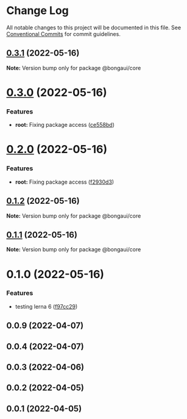 # Change Log

All notable changes to this project will be documented in this file.
See [Conventional Commits](https://conventionalcommits.org) for commit guidelines.

## [0.3.1](https://github.com/ionic-team/stencil-component-starter/compare/@bongaui/core@0.3.0...@bongaui/core@0.3.1) (2022-05-16)

**Note:** Version bump only for package @bongaui/core





# [0.3.0](https://github.com/ionic-team/stencil-component-starter/compare/@bongaui/core@0.2.0...@bongaui/core@0.3.0) (2022-05-16)


### Features

* **root:** Fixing package access ([ce558bd](https://github.com/ionic-team/stencil-component-starter/commit/ce558bd047b8502e4c44ce98dc9e1bdc18a4f415))





# [0.2.0](https://github.com/ionic-team/stencil-component-starter/compare/@bongaui/core@0.1.2...@bongaui/core@0.2.0) (2022-05-16)


### Features

* **root:** Fixing package access ([f2930d3](https://github.com/ionic-team/stencil-component-starter/commit/f2930d33e93bd793fbe7dcb27e046c879e29f327))





## [0.1.2](https://github.com/ionic-team/stencil-component-starter/compare/@bongaui/core@0.1.1...@bongaui/core@0.1.2) (2022-05-16)

**Note:** Version bump only for package @bongaui/core





## [0.1.1](https://github.com/ionic-team/stencil-component-starter/compare/@bongaui/core@0.1.0...@bongaui/core@0.1.1) (2022-05-16)

**Note:** Version bump only for package @bongaui/core





# 0.1.0 (2022-05-16)


### Features

* testing lerna 6 ([f97cc29](https://github.com/ionic-team/stencil-component-starter/commit/f97cc2993837e3e451cda75ca0ab28540aa70e48))



## 0.0.9 (2022-04-07)



## 0.0.4 (2022-04-07)



## 0.0.3 (2022-04-06)



## 0.0.2 (2022-04-05)



## 0.0.1 (2022-04-05)
